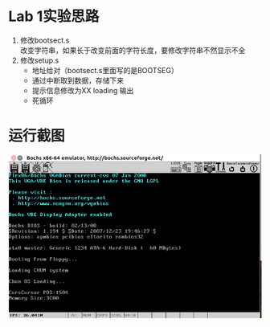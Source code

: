 Lab 1实验思路
===
1. 修改bootsect.s  
   改变字符串，如果长于改变前面的字符长度，要修改字符串不然显示不全
2. 修改setup.s
    * 地址给对（bootsect.s里面写的是BOOTSEG）
    * 通过中断取到数据，存储下来
    * 提示信息修改为XX loading 输出
    * 死循环

运行截图
===
![屏幕截图.png](屏幕截图.png)